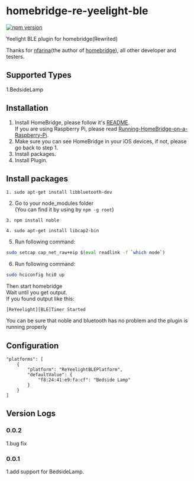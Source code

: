 # homebridge-re-yeelight-ble
[![npm version](https://badge.fury.io/js/homebridge-re-yeelight-ble.svg)](https://badge.fury.io/js/homebridge-re-yeelight-ble)

Yeelight BLE plugin for homebridge(Rewrited)   
   
Thanks for [nfarina](https://github.com/nfarina)(the author of [homebridge](https://github.com/nfarina/homebridge)), all other developer and testers.   

## Supported Types
1.BedsideLamp

## Installation
1. Install HomeBridge, please follow it's [README](https://github.com/nfarina/homebridge/blob/master/README.md).   
If you are using Raspberry Pi, please read [Running-HomeBridge-on-a-Raspberry-Pi](https://github.com/nfarina/homebridge/wiki/Running-HomeBridge-on-a-Raspberry-Pi).   
2. Make sure you can see HomeBridge in your iOS devices, if not, please go back to step 1.   
3. Install packages.   
4. Install Plugin.

## Install packages
```
1. sudo apt-get install libbluetooth-dev
```
2. Go to your node_modules folder  
(You can find it by using by ```npm -g root```)
```
3. npm install noble

4. sudo apt-get install libcap2-bin
```
5. Run following command:
```sh
sudo setcap cap_net_raw+eip $(eval readlink -f `which node`)
```

6. Run following command:
```sh
sudo hciconfig hci0 up
```


Then start homebridge  
Wait until you get output.    
If you found output like this: 
```
[ReYeelight][BLE]Timer Started
```
You can be sure that noble and bluetooth has no problem and the plugin is running properly


## Configuration
```
"platforms": [
	{
		"platform": "ReYeelightBLEPlatform",
		"defaultValue": {
			"f8:24:41:e9:fa:cf": "Bedside Lamp"
		}
	}
]
```
  
## Version Logs 
### 0.0.2
1.bug fix
### 0.0.1
1.add support for BedsideLamp.
